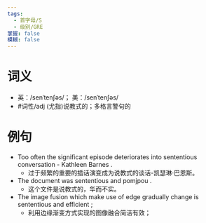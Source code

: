 ```yaml
---
tags:
  - 首字母/S
  - 级别/GRE
掌握: false
模糊: false
---
```

# 词义
- 英：/senˈtenʃəs/； 美：/senˈtenʃəs/
- #词性/adj  (尤指)说教式的；多格言警句的
# 例句
- Too often the significant episode deteriorates into sententious conversation - Kathleen Barnes .
	- 过于频繁的重要的插话演变成为说教式的谈话-凯瑟琳·巴恩斯。
- The document was sententious and pomjpou .
	- 这个文件是说教式的，华而不实。
- The image fusion which make use of edge gradually change is sententious and efficient ;
	- 利用边缘渐变方式实现的图像融合简洁有效；
